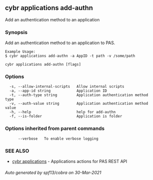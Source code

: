 ## cybr applications add-authn

Add an authentication method to an application

### Synopsis

Add an authentication method to an application to PAS.
	
	Example Usage:
	$ cybr applications add-authn -a AppID -t path -v /some/path

```
cybr applications add-authn [flags]
```

### Options

```
  -s, --allow-internal-scripts   Allow internal scripts
  -a, --app-id string            Application ID
  -t, --auth-type string         Application authentication method type
  -v, --auth-value string        Application authentication method value
  -h, --help                     help for add-authn
  -f, --is-folder                Application is folder
```

### Options inherited from parent commands

```
      --verbose   To enable verbose logging
```

### SEE ALSO

* [cybr applications](cybr_applications.md)	 - Applications actions for PAS REST API

###### Auto generated by spf13/cobra on 30-Mar-2021
